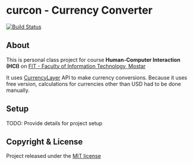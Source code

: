 # curcon - Currency Converter
[![Build Status](https://travis-ci.org/bosnian/curcon-android.svg?branch=master)](https://travis-ci.org/bosnian/curcon-android)

## About

This is personal class project for course **Human-Computer Interaction (HCI)** on [FIT - Faculty of Information Technology, Mostar ](http://www.fit.ba)

It uses [CurrencyLayer](https://currencylayer.com/) API to make currency conversions. Because it uses free version, calculations for currencies other than USD had to be done manually.


## Setup
TODO: Provide details for project setup

## Copyright & License
 
Project released under the [MIT license](LICENSE.md)
